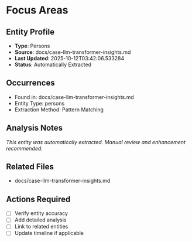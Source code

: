 # Focus Areas

## Entity Profile
- **Type**: Persons
- **Source**: docs/case-llm-transformer-insights.md
- **Last Updated**: 2025-10-12T03:42:06.533284
- **Status**: Automatically Extracted

## Occurrences
- Found in: docs/case-llm-transformer-insights.md
- Entity Type: persons
- Extraction Method: Pattern Matching

## Analysis Notes
*This entity was automatically extracted. Manual review and enhancement recommended.*

## Related Files
- docs/case-llm-transformer-insights.md

## Actions Required
- [ ] Verify entity accuracy
- [ ] Add detailed analysis
- [ ] Link to related entities
- [ ] Update timeline if applicable
